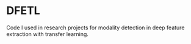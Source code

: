 # DFETL
Code I used in research projects for modality detection in deep feature extraction with transfer learning.
